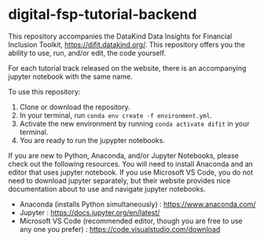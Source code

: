 # digital-fsp-tutorial-backend

This repository accompanies the DataKind Data Insights for Financial Inclusion Toolkit, https://difit.datakind.org/. This repository offers you the ability to use, run, and/or edit, the code yourself. 

For each tutorial track released on the website, there is an accompanying jupyter notebook with the same name. 

To use this repository:
1. Clone or download the repository. 
2. In your terminal, run ```conda env create -f environment.yml```.
3. Activate the new environment by running ```conda activate difit``` in your terminal.
4. You are ready to run the jupypter notebooks. 


If you are new to Python, Anaconda, and/or Jupyter Notebooks, please check out the following resources. You will need to install Anaconda and an editor that uses jupyter notebook. If you use Microsoft VS Code, you do not need to download jupyter separately, but their website provides nice documentation about to use and navigate jupyter notebooks. 
- Anaconda (installs Python simultaneously) : https://www.anaconda.com/
- Jupyter : https://docs.jupyter.org/en/latest/
- Microsoft VS Code (recommended editor, though you are free to use any one you prefer) : https://code.visualstudio.com/download


